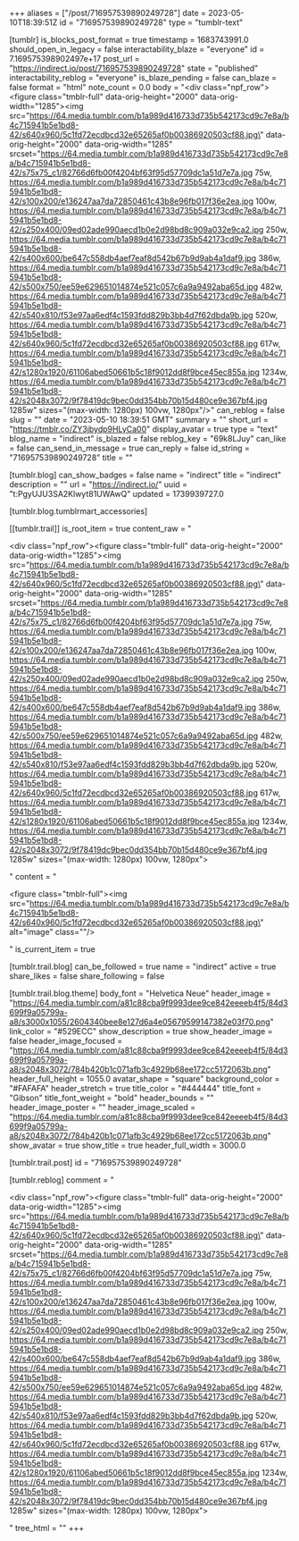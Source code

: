 +++
aliases = ["/post/716957539890249728"]
date = 2023-05-10T18:39:51Z
id = "716957539890249728"
type = "tumblr-text"

[tumblr]
is_blocks_post_format = true
timestamp = 1683743991.0
should_open_in_legacy = false
interactability_blaze = "everyone"
id = 7.169575398902497e+17
post_url = "https://indirect.io/post/716957539890249728"
state = "published"
interactability_reblog = "everyone"
is_blaze_pending = false
can_blaze = false
format = "html"
note_count = 0.0
body = "<div class=\"npf_row\"><figure class=\"tmblr-full\" data-orig-height=\"2000\" data-orig-width=\"1285\"><img src=\"https://64.media.tumblr.com/b1a989d416733d735b542173cd9c7e8a/b4c715941b5e1bd8-42/s640x960/5c1fd72ecdbcd32e65265af0b00386920503cf88.jpg\" data-orig-height=\"2000\" data-orig-width=\"1285\" srcset=\"https://64.media.tumblr.com/b1a989d416733d735b542173cd9c7e8a/b4c715941b5e1bd8-42/s75x75_c1/82766d6fb00f4204bf63f95d57709dc1a51d7e7a.jpg 75w, https://64.media.tumblr.com/b1a989d416733d735b542173cd9c7e8a/b4c715941b5e1bd8-42/s100x200/e136247aa7da72850461c43b8e96fb017f36e2ea.jpg 100w, https://64.media.tumblr.com/b1a989d416733d735b542173cd9c7e8a/b4c715941b5e1bd8-42/s250x400/09ed02ade990aecd1b0e2d98bd8c909a032e9ca2.jpg 250w, https://64.media.tumblr.com/b1a989d416733d735b542173cd9c7e8a/b4c715941b5e1bd8-42/s400x600/be647c558db4aef7eaf8d542b67b9d9ab4a1daf9.jpg 386w, https://64.media.tumblr.com/b1a989d416733d735b542173cd9c7e8a/b4c715941b5e1bd8-42/s500x750/ee59e629651014874e521c057c6a9a9492aba65d.jpg 482w, https://64.media.tumblr.com/b1a989d416733d735b542173cd9c7e8a/b4c715941b5e1bd8-42/s540x810/f53e97aa6edf4c1593fdd829b3bb4d7f62dbda9b.jpg 520w, https://64.media.tumblr.com/b1a989d416733d735b542173cd9c7e8a/b4c715941b5e1bd8-42/s640x960/5c1fd72ecdbcd32e65265af0b00386920503cf88.jpg 617w, https://64.media.tumblr.com/b1a989d416733d735b542173cd9c7e8a/b4c715941b5e1bd8-42/s1280x1920/61106abed50661b5c18f9012dd8f9bce45ec855a.jpg 1234w, https://64.media.tumblr.com/b1a989d416733d735b542173cd9c7e8a/b4c715941b5e1bd8-42/s2048x3072/9f78419dc9bec0dd354bb70b15d480ce9e367bf4.jpg 1285w\" sizes=\"(max-width: 1280px) 100vw, 1280px\"/></figure></div>"
can_reblog = false
slug = ""
date = "2023-05-10 18:39:51 GMT"
summary = ""
short_url = "https://tmblr.co/ZY3jbydp9HLyCa00"
display_avatar = true
type = "text"
blog_name = "indirect"
is_blazed = false
reblog_key = "69k8LJuy"
can_like = false
can_send_in_message = true
can_reply = false
id_string = "716957539890249728"
title = ""

[tumblr.blog]
can_show_badges = false
name = "indirect"
title = "indirect"
description = ""
url = "https://indirect.io/"
uuid = "t:PgyUJU3SA2Klwyt81UWAwQ"
updated = 1739939727.0

[tumblr.blog.tumblrmart_accessories]

[[tumblr.trail]]
is_root_item = true
content_raw = "<p><div class=\"npf_row\"><figure class=\"tmblr-full\" data-orig-height=\"2000\" data-orig-width=\"1285\"><img src=\"https://64.media.tumblr.com/b1a989d416733d735b542173cd9c7e8a/b4c715941b5e1bd8-42/s640x960/5c1fd72ecdbcd32e65265af0b00386920503cf88.jpg\" data-orig-height=\"2000\" data-orig-width=\"1285\" srcset=\"https://64.media.tumblr.com/b1a989d416733d735b542173cd9c7e8a/b4c715941b5e1bd8-42/s75x75_c1/82766d6fb00f4204bf63f95d57709dc1a51d7e7a.jpg 75w, https://64.media.tumblr.com/b1a989d416733d735b542173cd9c7e8a/b4c715941b5e1bd8-42/s100x200/e136247aa7da72850461c43b8e96fb017f36e2ea.jpg 100w, https://64.media.tumblr.com/b1a989d416733d735b542173cd9c7e8a/b4c715941b5e1bd8-42/s250x400/09ed02ade990aecd1b0e2d98bd8c909a032e9ca2.jpg 250w, https://64.media.tumblr.com/b1a989d416733d735b542173cd9c7e8a/b4c715941b5e1bd8-42/s400x600/be647c558db4aef7eaf8d542b67b9d9ab4a1daf9.jpg 386w, https://64.media.tumblr.com/b1a989d416733d735b542173cd9c7e8a/b4c715941b5e1bd8-42/s500x750/ee59e629651014874e521c057c6a9a9492aba65d.jpg 482w, https://64.media.tumblr.com/b1a989d416733d735b542173cd9c7e8a/b4c715941b5e1bd8-42/s540x810/f53e97aa6edf4c1593fdd829b3bb4d7f62dbda9b.jpg 520w, https://64.media.tumblr.com/b1a989d416733d735b542173cd9c7e8a/b4c715941b5e1bd8-42/s640x960/5c1fd72ecdbcd32e65265af0b00386920503cf88.jpg 617w, https://64.media.tumblr.com/b1a989d416733d735b542173cd9c7e8a/b4c715941b5e1bd8-42/s1280x1920/61106abed50661b5c18f9012dd8f9bce45ec855a.jpg 1234w, https://64.media.tumblr.com/b1a989d416733d735b542173cd9c7e8a/b4c715941b5e1bd8-42/s2048x3072/9f78419dc9bec0dd354bb70b15d480ce9e367bf4.jpg 1285w\" sizes=\"(max-width: 1280px) 100vw, 1280px\"></figure></div></p>"
content = "<p><figure class=\"tmblr-full\"><img src=\"https://64.media.tumblr.com/b1a989d416733d735b542173cd9c7e8a/b4c715941b5e1bd8-42/s640x960/5c1fd72ecdbcd32e65265af0b00386920503cf88.jpg\" alt=\"image\" class=\"\"/></figure></p>"
is_current_item = true

[tumblr.trail.blog]
can_be_followed = true
name = "indirect"
active = true
share_likes = false
share_following = false

[tumblr.trail.blog.theme]
body_font = "Helvetica Neue"
header_image = "https://64.media.tumblr.com/a81c88cba9f9993dee9ce842eeeeb4f5/84d3699f9a05799a-a8/s3000x1055/2604340bee8e127d6a4e05679599147382e03f70.png"
link_color = "#529ECC"
show_description = true
show_header_image = false
header_image_focused = "https://64.media.tumblr.com/a81c88cba9f9993dee9ce842eeeeb4f5/84d3699f9a05799a-a8/s2048x3072/784b420b1c071afb3c4929b68ee172cc5172063b.png"
header_full_height = 1055.0
avatar_shape = "square"
background_color = "#FAFAFA"
header_stretch = true
title_color = "#444444"
title_font = "Gibson"
title_font_weight = "bold"
header_bounds = ""
header_image_poster = ""
header_image_scaled = "https://64.media.tumblr.com/a81c88cba9f9993dee9ce842eeeeb4f5/84d3699f9a05799a-a8/s2048x3072/784b420b1c071afb3c4929b68ee172cc5172063b.png"
show_avatar = true
show_title = true
header_full_width = 3000.0

[tumblr.trail.post]
id = "716957539890249728"

[tumblr.reblog]
comment = "<p><div class=\"npf_row\"><figure class=\"tmblr-full\" data-orig-height=\"2000\" data-orig-width=\"1285\"><img src=\"https://64.media.tumblr.com/b1a989d416733d735b542173cd9c7e8a/b4c715941b5e1bd8-42/s640x960/5c1fd72ecdbcd32e65265af0b00386920503cf88.jpg\" data-orig-height=\"2000\" data-orig-width=\"1285\" srcset=\"https://64.media.tumblr.com/b1a989d416733d735b542173cd9c7e8a/b4c715941b5e1bd8-42/s75x75_c1/82766d6fb00f4204bf63f95d57709dc1a51d7e7a.jpg 75w, https://64.media.tumblr.com/b1a989d416733d735b542173cd9c7e8a/b4c715941b5e1bd8-42/s100x200/e136247aa7da72850461c43b8e96fb017f36e2ea.jpg 100w, https://64.media.tumblr.com/b1a989d416733d735b542173cd9c7e8a/b4c715941b5e1bd8-42/s250x400/09ed02ade990aecd1b0e2d98bd8c909a032e9ca2.jpg 250w, https://64.media.tumblr.com/b1a989d416733d735b542173cd9c7e8a/b4c715941b5e1bd8-42/s400x600/be647c558db4aef7eaf8d542b67b9d9ab4a1daf9.jpg 386w, https://64.media.tumblr.com/b1a989d416733d735b542173cd9c7e8a/b4c715941b5e1bd8-42/s500x750/ee59e629651014874e521c057c6a9a9492aba65d.jpg 482w, https://64.media.tumblr.com/b1a989d416733d735b542173cd9c7e8a/b4c715941b5e1bd8-42/s540x810/f53e97aa6edf4c1593fdd829b3bb4d7f62dbda9b.jpg 520w, https://64.media.tumblr.com/b1a989d416733d735b542173cd9c7e8a/b4c715941b5e1bd8-42/s640x960/5c1fd72ecdbcd32e65265af0b00386920503cf88.jpg 617w, https://64.media.tumblr.com/b1a989d416733d735b542173cd9c7e8a/b4c715941b5e1bd8-42/s1280x1920/61106abed50661b5c18f9012dd8f9bce45ec855a.jpg 1234w, https://64.media.tumblr.com/b1a989d416733d735b542173cd9c7e8a/b4c715941b5e1bd8-42/s2048x3072/9f78419dc9bec0dd354bb70b15d480ce9e367bf4.jpg 1285w\" sizes=\"(max-width: 1280px) 100vw, 1280px\"></figure></div></p>"
tree_html = ""
+++
